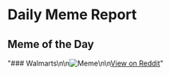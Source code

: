 # Daily Meme Report

## Meme of the Day
"### Walmarts\n\n![Meme](https://i.redd.it/2gm924lsd1zd1.png)\n\n[View on Reddit](https://redd.it/1gk1gcc)"
